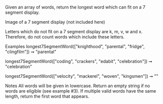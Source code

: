 Given an array of words, return the longest word which can fit on a 7 segment display.

Image of a 7 segment display (not included here)

Letters which do not fit on a 7 segment display are k, m, v, w and x.
Therefore, do not count words which include these letters.

Examples
longest7SegmentWord(["knighthood", "parental", "fridge", "clingfilm"]) ➞ "parental"

longest7SegmentWord(["coding", "crackers", "edabit", "celebration"]) ➞ "celebration"

longest7SegmentWord(["velocity", "mackerel", "woven", "kingsmen"]) ➞ ""

Notes
All words will be given in lowercase.
Return an empty string if no words are eligible (see example #3).
If multiple valid words have the same length, return the first word that appears.